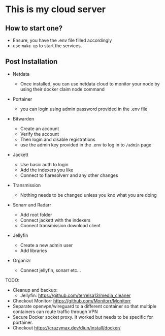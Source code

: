 # This is my cloud server

## How to start one?
- Ensure, you have the .env file filled accordingly
- use `make up` to start the services.

## Post Installation
- Netdata
  - Once installed, you can use netdata cloud to monitor your node by using their docker claim node command
  
- Portainer
  - you can login using admin password provided in the .env file
  
- Bitwarden
  - Create an account
  - Verify the account
  - Then login and disable registrations 
  - use the admin key provided in the .env to log in to `/admin` page
  
- Jackett
  - Use basic auth to login 
  - Add the indexers you like
  - Connect to flaresolverr and any other changes
  
- Transmission
  - Nothing needs to be changed unless you kno what you are doing
  
- Sonarr and Radarr
  - Add root folder
  - Connect jackett with the indexers
  - Connect transmission download client

- Jellyfin
  - Create a new admin user
  - Add libraries
  
- Organizr
  - Connect jellyfin, sonarr etc...
  


TODO:
- Cleanup and backup: 
  - Jellyfin: https://github.com/terrelsa13/media_cleaner
- Checkout Monitorr https://github.com/Monitorr/Monitorr
- Separate openvpn/wireguard to a different container so that multiple containers can route traffic through VPN
- Secure Docker socket proxy. It worked but needs to be specific for portainer.
- Checkout https://crazymax.dev/diun/install/docker/
